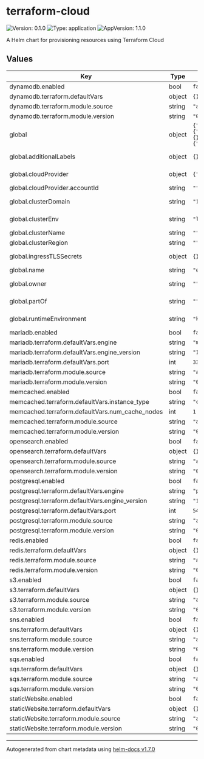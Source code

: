 # terraform-cloud

![Version: 0.1.0](https://img.shields.io/badge/Version-0.1.0-informational?style=flat-square) ![Type: application](https://img.shields.io/badge/Type-application-informational?style=flat-square) ![AppVersion: 1.1.0](https://img.shields.io/badge/AppVersion-1.1.0-informational?style=flat-square)

A Helm chart for provisioning resources using Terraform Cloud

## Values

| Key | Type | Default | Description |
|-----|------|---------|-------------|
| dynamodb.enabled | bool | `false` |  |
| dynamodb.terraform.defaultVars | object | `{}` |  |
| dynamodb.terraform.module.source | string | `"app.terraform.io/Mintel/dynamodb/aws"` |  |
| dynamodb.terraform.module.version | string | `"0.0.1-alpha.17"` |  |
| global | object | `{"additionalLabels":{},"cloudProvider":{"accountId":""},"clusterDomain":"127.0.0.1.nip.io","clusterEnv":"local","clusterName":"","clusterRegion":"","ingressTLSSecrets":{},"name":"example-app","owner":"","partOf":"","runtimeEnvironment":"kubernetes","terraform":{"externalSecrets":false,"organization":"Mintel","secretsMountPath":"/tmp/secrets","terraformVersion":"1.0.7"}}` | Global variables for us in all charts and sub charts |
| global.additionalLabels | object | `{}` | Additional labels to apply to all resources |
| global.cloudProvider | object | `{"accountId":""}` | Global variables relating to cloud provider |
| global.cloudProvider.accountId | string | `""` | AWS account ID |
| global.clusterDomain | string | `"127.0.0.1.nip.io"` | Kubernetes cluster domain |
| global.clusterEnv | string | `"local"` | Environment (local, dev, qa, prod) |
| global.clusterName | string | `""` | Kubernetes cluster name |
| global.clusterRegion | string | `""` | Kubernetes cluster region |
| global.ingressTLSSecrets | object | `{}` | Global dictionary of TLS secrets |
| global.name | string | `"example-app"` | Name of the application |
| global.owner | string | `""` | Team which "owns" the application |
| global.partOf | string | `""` | Top level application each deployment is a part of |
| global.runtimeEnvironment | string | `"kubernetes"` | Global variable definint RUNTIME_ENVIRONMENT |
| mariadb.enabled | bool | `false` |  |
| mariadb.terraform.defaultVars.engine | string | `"mariadb"` |  |
| mariadb.terraform.defaultVars.engine_version | string | `"10.5"` |  |
| mariadb.terraform.defaultVars.port | int | `3306` |  |
| mariadb.terraform.module.source | string | `"app.terraform.io/Mintel/rds/aws"` |  |
| mariadb.terraform.module.version | string | `"0.0.1-alpha.21"` |  |
| memcached.enabled | bool | `false` |  |
| memcached.terraform.defaultVars.instance_type | string | `"cache.t4g.micro"` |  |
| memcached.terraform.defaultVars.num_cache_nodes | int | `1` |  |
| memcached.terraform.module.source | string | `"app.terraform.io/Mintel/memcached/aws"` |  |
| memcached.terraform.module.version | string | `"0.0.1-alpha.18"` |  |
| opensearch.enabled | bool | `false` |  |
| opensearch.terraform.defaultVars | object | `{}` |  |
| opensearch.terraform.module.source | string | `"app.terraform.io/Mintel/opensearch/aws"` |  |
| opensearch.terraform.module.version | string | `"0.0.1-alpha.33"` |  |
| postgresql.enabled | bool | `false` |  |
| postgresql.terraform.defaultVars.engine | string | `"postgres"` |  |
| postgresql.terraform.defaultVars.engine_version | string | `"13"` |  |
| postgresql.terraform.defaultVars.port | int | `5432` |  |
| postgresql.terraform.module.source | string | `"app.terraform.io/Mintel/rds/aws"` |  |
| postgresql.terraform.module.version | string | `"0.0.1-alpha.21"` |  |
| redis.enabled | bool | `false` |  |
| redis.terraform.defaultVars | object | `{}` |  |
| redis.terraform.module.source | string | `"app.terraform.io/Mintel/redis/aws"` |  |
| redis.terraform.module.version | string | `"0.0.1-alpha.19"` |  |
| s3.enabled | bool | `false` |  |
| s3.terraform.defaultVars | object | `{}` |  |
| s3.terraform.module.source | string | `"app.terraform.io/Mintel/private-s3-bucket/aws"` |  |
| s3.terraform.module.version | string | `"0.0.1-alpha.19"` |  |
| sns.enabled | bool | `false` |  |
| sns.terraform.defaultVars | object | `{}` |  |
| sns.terraform.module.source | string | `"app.terraform.io/Mintel/sns/aws"` |  |
| sns.terraform.module.version | string | `"0.0.1-alpha.18"` |  |
| sqs.enabled | bool | `false` |  |
| sqs.terraform.defaultVars | object | `{}` |  |
| sqs.terraform.module.source | string | `"app.terraform.io/Mintel/sqs/aws"` |  |
| sqs.terraform.module.version | string | `"0.0.1-alpha.22"` |  |
| staticWebsite.enabled | bool | `false` |  |
| staticWebsite.terraform.defaultVars | object | `{}` |  |
| staticWebsite.terraform.module.source | string | `"app.terraform.io/Mintel/public-static-website/aws"` |  |
| staticWebsite.terraform.module.version | string | `"0.0.1-alpha.22"` |  |

----------------------------------------------
Autogenerated from chart metadata using [helm-docs v1.7.0](https://github.com/norwoodj/helm-docs/releases/v1.7.0)
